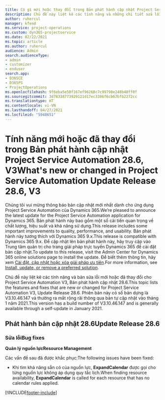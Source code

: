```yaml
---
title: Có gì mới hoặc thay đổi trong Bản phát hành cập nhật Project Service Automation 28.6, Bản vá, V3
description: Chủ đề này liệt kê các tính năng và những chi tiết sửa lỗi trong bản phát hành cập nhật Project Service Automation, bản vá 28.6, V3.
author: ruhercul
manager: kfend
ms.service: project-operations
ms.custom: dyn365-projectservice
ms.date: 02/22/2021
ms.topic: article
ms.author: ruhercul
audience: Admin
search.audienceType:
- admin
- customizer
- enduser
search.app:
- D365CE
- D365PS
- ProjectOperations
ms.openlocfilehash: 9f6eba5e50f167ef96268c7c99798e248b48ff0f
ms.sourcegitcommit: 3d78338773929121d17ec3386f6cb67bfb2272cc
ms.translationtype: HT
ms.contentlocale: vi-VN
ms.lasthandoff: 04/27/2021
ms.locfileid: "5948651"
---
```

# <a name="whats-new-or-changed-in-project-service-automation-update-release-286-v3"></a><span data-ttu-id="c7855-103">Tính năng mới hoặc đã thay đổi trong Bản phát hành cập nhật Project Service Automation 28.6, V3</span><span class="sxs-lookup"><span data-stu-id="c7855-103">What's new or changed in Project Service Automation Update Release 28.6, V3</span></span>

<span data-ttu-id="c7855-104">Chúng tôi vui mừng thông báo bản cập nhật mới nhất dành cho ứng dụng Project Service Automation của Dynamics 365.</span><span class="sxs-lookup"><span data-stu-id="c7855-104">We’re pleased to announce the latest update for the Project Service Automation application for Dynamics 365.</span></span> <span data-ttu-id="c7855-105">Bản phát hành này bao gồm một số cải tiến quan trọng về chất lượng, hiệu suất và khả năng sử dụng.</span><span class="sxs-lookup"><span data-stu-id="c7855-105">This release includes some important improvements to quality, performance, and usability.</span></span> <span data-ttu-id="c7855-106">Bản phát hành này tương thích với Dynamics 365 9.x.</span><span class="sxs-lookup"><span data-stu-id="c7855-106">This release is compatible with Dynamics 365 9.x.</span></span> <span data-ttu-id="c7855-107">Để cập nhật lên bản phát hành này, hãy truy cập vào Trung tâm quản trị cho trang giải pháp trực tuyến Dynamics 365 để cài đặt bản cập nhật.</span><span class="sxs-lookup"><span data-stu-id="c7855-107">To update to this release, visit the Admin Center for Dynamics 365 online solutions page to install the update.</span></span> <span data-ttu-id="c7855-108">Để biết thêm thông tin, hãy xem [Cài đặt, cập nhật hoặc xóa giải pháp ưu tiên](/power-platform/admin/install-remove-preferred-solution).</span><span class="sxs-lookup"><span data-stu-id="c7855-108">For more information, see [Install, update, or remove a preferred solution](/power-platform/admin/install-remove-preferred-solution).</span></span>

<span data-ttu-id="c7855-109">Chủ đề này liệt kê các tính năng và bản sửa lỗi mới hoặc đã thay đổi cho Project Service Automation V3, Bản phát hành cập nhật 28.6.</span><span class="sxs-lookup"><span data-stu-id="c7855-109">This topic lists the features and fixes that are new or changed for Project Service Automation V3, Update Release 28.6.</span></span> <span data-ttu-id="c7855-110">Phiên bản này có số bản dựng là V3.10.46.147 và thường ra mắt rộng rãi thông qua bản tự cập nhật vào tháng 1 năm 2021.</span><span class="sxs-lookup"><span data-stu-id="c7855-110">This version has a build number of V3.10.46.147 and is generally available through a self-update in January 2021.</span></span>

## <a name="update-release-286"></a><span data-ttu-id="c7855-111">Phát hành bản cập nhật 28.6</span><span class="sxs-lookup"><span data-stu-id="c7855-111">Update Release 28.6</span></span>

### <a name="bug-fixes"></a><span data-ttu-id="c7855-112">Sửa lỗi</span><span class="sxs-lookup"><span data-stu-id="c7855-112">Bug fixes</span></span>


<span data-ttu-id="c7855-113">**Quản lý nguồn lực**</span><span class="sxs-lookup"><span data-stu-id="c7855-113">**Resource Management**</span></span>

<span data-ttu-id="c7855-114">Các vấn đề sau đã được khắc phục:</span><span class="sxs-lookup"><span data-stu-id="c7855-114">The following issues have been fixed:</span></span>

- <span data-ttu-id="c7855-115">Khi tìm khả năng sẵn có của nguồn lực, **ExpandCalendar** được gọi cho từng nguồn lực không áp dụng quy tắc lịch.</span><span class="sxs-lookup"><span data-stu-id="c7855-115">When finding resource availability, **ExpandCalendar** is called for each resource that has no calendar rules applied.</span></span>


[!INCLUDE[footer-include](../includes/footer-banner.md)]